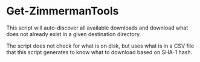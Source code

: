 # Get-ZimmermanTools
This script will auto-discover all available downloads and download what does not already exist in a given destination directory.

The script does not check for what is on disk, but uses what is in a CSV file that this script generates to know what to download based on SHA-1 hash.
